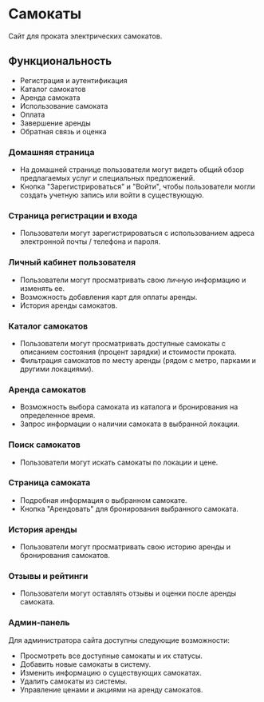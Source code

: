 # Самокаты

Сайт для проката электрических самокатов.

## Функциональность
- Регистрация и аутентификация
- Каталог самокатов
- Аренда самоката
- Использование самоката
- Оплата
- Завершение аренды
- Обратная связь и оценка

### Домашняя страница
- На домашней странице пользователи могут видеть общий обзор предлагаемых услуг и специальных предложений.
- Кнопка "Зарегистрироваться" и "Войти", чтобы пользователи могли создать учетную запись или войти в существующую.

### Страница регистрации и входа
- Пользователи могут зарегистрироваться с использованием адреса электронной почты / телефона и пароля.

### Личный кабинет пользователя
- Пользователи могут просматривать свою личную информацию и изменять ее.
- Возможность добавления карт для оплаты аренды.
- История аренды самокатов.

### Каталог самокатов
- Пользователи могут просматривать доступные самокаты с описанием состояния (процент зарядки) и стоимости проката.
- Фильтрация самокатов по месту аренды (рядом с метро, парками и другими локациями).

### Аренда самокатов
- Возможность выбора самоката из каталога и бронирования на определенное время.
- Запрос информации о наличии самоката в выбранной локации.

### Поиск самокатов
- Пользователи могут искать самокаты по локации и цене.

### Страница самоката
- Подробная информация о выбранном самокате.
- Кнопка "Арендовать" для бронирования выбранного самоката.

### История аренды
- Пользователи могут просматривать свою историю аренды и бронирования самокатов.

### Отзывы и рейтинги
- Пользователи могут оставлять отзывы и оценки после аренды самоката.

### Админ-панель
Для администратора сайта доступны следующие возможности:
- Просмотреть все доступные самокаты и их статусы.
- Добавить новые самокаты в систему.
- Изменить информацию о существующих самокатах.
- Удалить самокаты из системы.
- Управление ценами и акциями на аренду самокатов.
